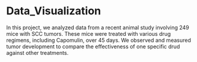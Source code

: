 # Data_Visualization
In this project, we analyzed data from a recent animal study involving 249 mice with SCC tumors. These mice were treated with various drug regimens, including Capomulin, over 45 days. We observed and measured tumor development to compare the effectiveness of one specific drud against other treatments.
